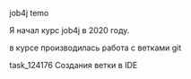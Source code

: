 job4j temo

Я начал курс job4j в 2020 году.

в курсе производилась работа с ветками git

task_124176
Создания ветки в IDE